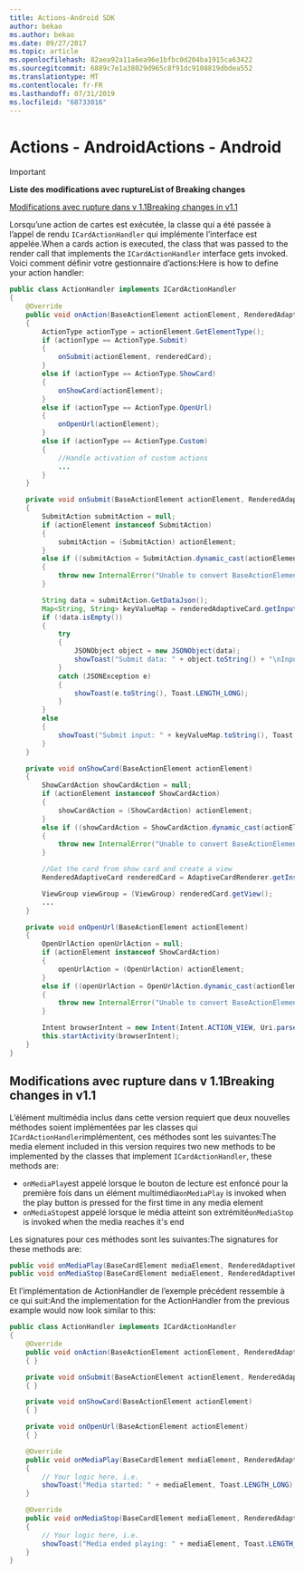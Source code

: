 ```yaml
---
title: Actions-Android SDK
author: bekao
ms.author: bekao
ms.date: 09/27/2017
ms.topic: article
ms.openlocfilehash: 82aea92a11a6ea96e1bfbc0d204ba1915ca63422
ms.sourcegitcommit: 6889c7e1a38029d965c8f91dc9108819dbdea552
ms.translationtype: MT
ms.contentlocale: fr-FR
ms.lasthandoff: 07/31/2019
ms.locfileid: "68733016"
---
```

# <a name="actions---android"></a><span data-ttu-id="5e7e8-102">Actions - Android</span><span class="sxs-lookup"><span data-stu-id="5e7e8-102">Actions - Android</span></span>

> [!IMPORTANT]
> <span data-ttu-id="5e7e8-103">**Liste des modifications avec rupture**</span><span class="sxs-lookup"><span data-stu-id="5e7e8-103">**List of Breaking changes**</span></span>
> 
> [<span data-ttu-id="5e7e8-104">Modifications avec rupture dans v 1.1</span><span class="sxs-lookup"><span data-stu-id="5e7e8-104">Breaking changes in v1.1</span></span>](#breaking-changes-in-v11)
> 

<span data-ttu-id="5e7e8-105">Lorsqu’une action de cartes est exécutée, la classe qui a été passée à l’appel de rendu ```ICardActionHandler``` qui implémente l’interface est appelée.</span><span class="sxs-lookup"><span data-stu-id="5e7e8-105">When a cards action is executed, the class that was passed to the render call that implements the ```ICardActionHandler``` interface gets invoked.</span></span> <span data-ttu-id="5e7e8-106">Voici comment définir votre gestionnaire d’actions:</span><span class="sxs-lookup"><span data-stu-id="5e7e8-106">Here is how to define your action handler:</span></span>

```java
public class ActionHandler implements ICardActionHandler
{
    @Override
    public void onAction(BaseActionElement actionElement, RenderedAdaptiveCard renderedCard)
    {
        ActionType actionType = actionElement.GetElementType();
        if (actionType == ActionType.Submit)
        {
            onSubmit(actionElement, renderedCard);
        }
        else if (actionType == ActionType.ShowCard)
        {
            onShowCard(actionElement);
        }
        else if (actionType == ActionType.OpenUrl)
        {
            onOpenUrl(actionElement);
        }
        else if (actionType == ActionType.Custom)
        {
            //Handle activation of custom actions
            ...
        }
    }

    private void onSubmit(BaseActionElement actionElement, RenderedAdaptiveCard renderedAdaptiveCard)
    {
        SubmitAction submitAction = null;
        if (actionElement instanceof SubmitAction)
        {
            submitAction = (SubmitAction) actionElement;
        }
        else if ((submitAction = SubmitAction.dynamic_cast(actionElement)) == null)
        {
            throw new InternalError("Unable to convert BaseActionElement to ShowCardAction object model.");
        }

        String data = submitAction.GetDataJson();
        Map<String, String> keyValueMap = renderedAdaptiveCard.getInputs();
        if (!data.isEmpty())
        {
            try
            {
                JSONObject object = new JSONObject(data);
                showToast("Submit data: " + object.toString() + "\nInput: " + keyValueMap.toString(), Toast.LENGTH_LONG);
            }
            catch (JSONException e)
            {
                showToast(e.toString(), Toast.LENGTH_LONG);
            }
        }
        else
        {
            showToast("Submit input: " + keyValueMap.toString(), Toast.LENGTH_LONG);
        }
    }

    private void onShowCard(BaseActionElement actionElement)
    {
        ShowCardAction showCardAction = null;
        if (actionElement instanceof ShowCardAction)
        {
            showCardAction = (ShowCardAction) actionElement;
        }
        else if ((showCardAction = ShowCardAction.dynamic_cast(actionElement)) == null)
        {
            throw new InternalError("Unable to convert BaseActionElement to ShowCardAction object model.");
        }

        //Get the card from show card and create a view
        RenderedAdaptiveCard renderedCard = AdaptiveCardRenderer.getInstance().render(context, fragmentManager, showCardAction.GetCard(), cardActionHandler, hostConfig);

        ViewGroup viewGroup = (ViewGroup) renderedCard.getView();
        ...
    }

    private void onOpenUrl(BaseActionElement actionElement)
    {
        OpenUrlAction openUrlAction = null;
        if (actionElement instanceof ShowCardAction)
        {
            openUrlAction = (OpenUrlAction) actionElement;
        }
        else if ((openUrlAction = OpenUrlAction.dynamic_cast(actionElement)) == null)
        {
            throw new InternalError("Unable to convert BaseActionElement to ShowCardAction object model.");
        }

        Intent browserIntent = new Intent(Intent.ACTION_VIEW, Uri.parse(openUrlAction.GetUrl()));
        this.startActivity(browserIntent);
    }
}
```

## <a name="breaking-changes-in-v11"></a><span data-ttu-id="5e7e8-107">Modifications avec rupture dans v 1.1</span><span class="sxs-lookup"><span data-stu-id="5e7e8-107">Breaking changes in v1.1</span></span>

<span data-ttu-id="5e7e8-108">L’élément multimédia inclus dans cette version requiert que deux nouvelles méthodes soient implémentées par les classes qui ```ICardActionHandler```implémentent, ces méthodes sont les suivantes:</span><span class="sxs-lookup"><span data-stu-id="5e7e8-108">The media element included in this version requires two new methods to be implemented by the classes that implement ```ICardActionHandler```, these methods are:</span></span>

* <span data-ttu-id="5e7e8-109">```onMediaPlay```est appelé lorsque le bouton de lecture est enfoncé pour la première fois dans un élément multimédia</span><span class="sxs-lookup"><span data-stu-id="5e7e8-109">```onMediaPlay``` is invoked when the play button is pressed for the first time in any media element</span></span>
* <span data-ttu-id="5e7e8-110">```onMediaStop```est appelé lorsque le média atteint son extrémité</span><span class="sxs-lookup"><span data-stu-id="5e7e8-110">```onMediaStop``` is invoked when the media reaches it's end</span></span>

<span data-ttu-id="5e7e8-111">Les signatures pour ces méthodes sont les suivantes:</span><span class="sxs-lookup"><span data-stu-id="5e7e8-111">The signatures for these methods are:</span></span>

```java
public void onMediaPlay(BaseCardElement mediaElement, RenderedAdaptiveCard renderedAdaptiveCard)
public void onMediaStop(BaseCardElement mediaElement, RenderedAdaptiveCard renderedAdaptiveCard)
```

<span data-ttu-id="5e7e8-112">Et l’implémentation de ActionHandler de l’exemple précédent ressemble à ce qui suit:</span><span class="sxs-lookup"><span data-stu-id="5e7e8-112">And the implementation for the ActionHandler from the previous example would now look similar to this:</span></span>

```java
public class ActionHandler implements ICardActionHandler
{
    @Override
    public void onAction(BaseActionElement actionElement, RenderedAdaptiveCard renderedCard)
    { }

    private void onSubmit(BaseActionElement actionElement, RenderedAdaptiveCard renderedAdaptiveCard) 
    { }

    private void onShowCard(BaseActionElement actionElement)
    { }

    private void onOpenUrl(BaseActionElement actionElement)
    { }

    @Override
    public void onMediaPlay(BaseCardElement mediaElement, RenderedAdaptiveCard renderedAdaptiveCard)
    {
        // Your logic here, i.e.
        showToast("Media started: " + mediaElement, Toast.LENGTH_LONG);
    }

    @Override
    public void onMediaStop(BaseCardElement mediaElement, RenderedAdaptiveCard renderedAdaptiveCard)
    {
        // Your logic here, i.e.
        showToast("Media ended playing: " + mediaElement, Toast.LENGTH_LONG);
    }
}
```
